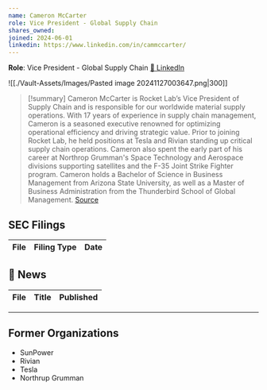 ```yaml
---
name: Cameron McCarter
role: Vice President - Global Supply Chain
shares_owned: 
joined: 2024-06-01
linkedin: https://www.linkedin.com/in/cammccarter/
---
```


**Role**: Vice President - Global Supply Chain
[🔗 LinkedIn](https://www.linkedin.com/in/cammccarter/)

![[./Vault-Assets/Images/Pasted image 20241127003647.png|300]]

>[!summary]
Cameron McCarter is Rocket Lab’s Vice President of Supply Chain and is responsible for our worldwide material supply operations. With 17 years of experience in supply chain management, Cameron is a seasoned executive renowned for optimizing operational efficiency and driving strategic value. Prior to joining Rocket Lab, he held positions at Tesla and Rivian standing up critical supply chain operations. Cameron also spent the early part of his career at Northrop Grumman's Space Technology and Aerospace divisions supporting satellites and the F-35 Joint Strike Fighter program.
Cameron holds a Bachelor of Science in Business Management from Arizona State University, as well as a Master of Business Administration from the Thunderbird School of Global Management.
[Source](https://www.rocketlabusa.com/about/team/)

## SEC Filings
| File | Filing Type | Date |
| ---- | ----------- | ---- |


## 📰 News
| File | Title | Published |
| ---- | ----- | --------- |


---
## Former Organizations

-  SunPower
-  Rivian
-  Tesla
-  Northrup Grumman